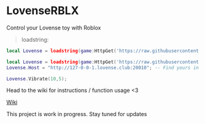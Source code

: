 # LovenseRBLX
Control your Lovense toy with Roblox

> loadstring:

```lua
local Lovense = loadstring(game:HttpGet('https://raw.githubusercontent.com/esexual/LovenseRBLX/main/Lovense.lua'))()
```

```lua
local Lovense = loadstring(game:HttpGet('https://raw.githubusercontent.com/esexual/LovenseRBLX/main/Lovense.lua'))()
Lovense.Host = "http://127-0-0-1.lovense.club:20010"; -- Find yours in the Lovense connect app (KEEP HTTP:// AND 20010)

Lovense.Vibrate(10,5);
```

Head to the wiki for instructions / function usage <3

[Wiki](https://github.com/esexual/LovenseRBLX/wiki/Home)

This project is work in progress. Stay tuned for updates
